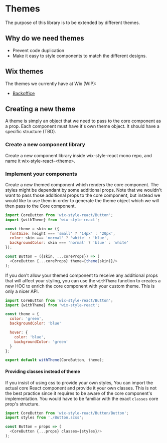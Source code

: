 # Themes

The purpose of this library is to be extended by different themes.

## Why do we need themes
- Prevent code duplication
- Make it easy to style components to match the different designs.

## Wix themes
The themes we currently have at Wix (WIP):
- [Backoffice](https://github.com/wix/wix-style-react-backoffice)

## Creating a new theme
A theme is simply an object that we need to pass to the core component as a prop.
Each component must have it's own theme object.
It should have a specific structure (TBD).
### Create a new component library
Create a new component library inside wix-style-react mono repo, and name it wix-style-react-\<theme\>.

### Implement your components
Create a new themed component which renders the core component.
The styles might be dependant by some additional props.
Note that we wouldn't want to pass those additional props to the core component, but instead we would like to use them in order to generate the theme object which we will then pass to the Core component.

```javascript
import CoreButton from 'wix-style-react/Button';
import {withTheme} from 'wix-style-react';

const theme = skin => ({
  fontSize: height === 'small' ? '14px' : '20px',
  color: skin === 'normal' ? 'white' : 'blue',
  backgroundColor: skin === 'normal' ? 'blue' : 'white'
});

const Button = ({skin, ...coreProps}) => (
  <CoreButton {...coreProps} theme={theme(skin)}/>
); 
```

If you don't allow your themed component to receive any additional props that will affect your styling, you can use the `withTheme` function to creates a new HOC to enrich the core component with your custom theme. This is only a nicer API.

```javascript
import CoreButton from 'wix-style-react/Button';
import {withTheme} from 'wix-style-react';

const theme = {
  color: 'green',
  backgroundColor: 'blue'

  hover: {
    color: 'blue',
    backgroundColor: 'green'
  }
};

export default withTheme(CoreButton, theme);
```

#### Providing classes instead of theme
If you insist of using css to provide your own styles, You can import the actual core React component and provide it your own classes. This is not the best practice since it requires to be aware of the core component's implementation. You would have to be familiar with the exact `classes` core prop's structure. 

```javascript
import CoreButton from 'wix-style-react/Button/Button';
import styles from './Button.scss';

const Button = props => (
  <CoreButton {...props} classes={styles}/>
); 
```
